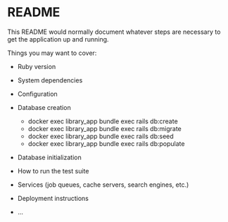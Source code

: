 # README

This README would normally document whatever steps are necessary to get the
application up and running.

Things you may want to cover:

* Ruby version

* System dependencies

* Configuration

* Database creation
  * docker exec library_app bundle exec rails db:create
  * docker exec library_app bundle exec rails db:migrate
  * docker exec library_app bundle exec rails db:seed
  * docker exec library_app bundle exec rails db:populate


* Database initialization

* How to run the test suite

* Services (job queues, cache servers, search engines, etc.)

* Deployment instructions

* ...
